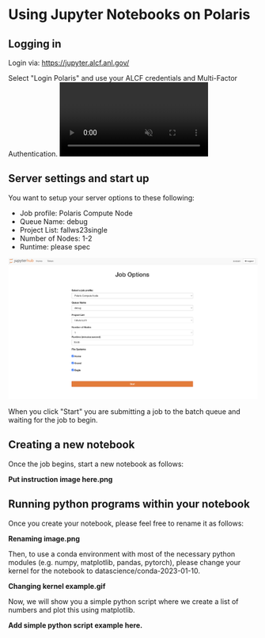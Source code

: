 # Using Jupyter Notebooks on Polaris

## Logging in 

Login via: https://jupyter.alcf.anl.gov/

Select "Login Polaris" and use your ALCF credentials and Multi-Factor Authentication.
<video id="myBGvid" autoplay muted loop>
<source src="[https://github.com/architvasan/alcf_tutorial/blob/b927498f73435a795f17b65716bcf41b305f94a5/JupyterNotebookLogin.gif](https://github.com/architvasan/alcf_tutorial/blob/b927498f73435a795f17b65716bcf41b305f94a5/JupyterNotebookLogin.gif)">
</video>

## Server settings and start up
You want to setup your server options to these following:
* Job profile: Polaris Compute Node
* Queue Name: debug
* Project List: fallws23single
* Number of Nodes: 1-2
* Runtime: please spec

![server options](JobOptions.png)

When you click "Start" you are submitting a job to the batch queue and waiting for the job to begin.

## Creating a new notebook

Once the job begins, start a new notebook as follows:

**Put instruction image here.png**

## Running python programs within your notebook

Once you create your notebook, please feel free to rename it as follows:

**Renaming image.png**

Then, to use a conda environment with most of the necessary python modules (e.g. numpy, matplotlib, pandas, pytorch), please change your kernel for the notebook to datascience/conda-2023-01-10.

**Changing kernel example.gif**

Now, we will show you a simple python script where we create a list of numbers and plot this using matplotlib.

**Add simple python script example here.**
